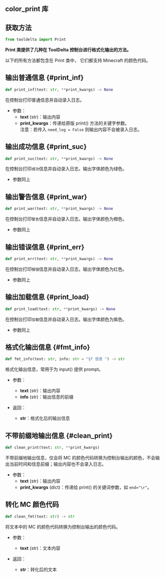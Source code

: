 ## color_print 库

## 获取方法
```python
from tooldelta import Print
```

**Print 类提供了几种在 ToolDelta 控制台进行格式化输出的方法。**

以下的所有方法都包含在 Print 类中， 它们都支持 Minecraft 的颜色代码。


## 输出普通信息 {#print_inf}
```python
def print_inf(text: str, **print_kwargs) -> None
```
在控制台打印普通信息并自动录入日志。

- 参数：
    - **text** (str)：输出内容
    - **print_kwargs**：传递给原版 print() 方法的关键字参数。  
    注意：若传入 `need_log = False` 则输出内容不会被录入日志。

## 输出成功信息 {#print_suc}
```python
def print_suc(text: str, **print_kwargs) -> None
```
在控制台打印`成功`信息并自动录入日志。输出字体颜色为绿色。

- 参数同上

## 输出警告信息 {#print_war}
```python
def print_war(text: str, **print_kwargs) -> None
```
在控制台打印`警告`信息并自动录入日志。输出字体颜色为橙色。

- 参数同上

## 输出错误信息 {#print_err}
```python
def print_err(text: str, **print_kwargs) -> None
```
在控制台打印`报错`信息并自动录入日志。输出字体颜色为红色。

- 参数同上

## 输出加载信息 {#print_load}
```python
def print_load(text: str, **print_kwargs) -> None
```
在控制台打印`加载`信息并自动录入日志。输出字体颜色为紫色。

- 参数同上

## 格式化输出信息 {#fmt_info}
```python
def fmt_info(text: str, info: str = "§f 信息 ") -> str
```
格式化输出信息，常用于为 input() 提供 prompt。

- 参数：
    - **text** (str)：输出内容
    - **info** (str)：输出信息的前缀

- 返回：
    - **str**：格式化后的输出信息

## 不带前缀地输出信息 {#clean_print}
```python
def clean_print(text: str, **print_kwargs)
```
不带前缀地输出信息，仅会将 MC 的颜色代码转换为控制台输出的颜色，不会输出当前时间和信息前缀；输出内容也不会录入日志。

- 参数：
    - **text** (str)：输出内容
    - **print_kwargs** (dict)：传递给 print() 的关键词参数，如 `end="\r"`。

## 转化 MC 颜色代码
```python
def clean_fmt(text: str) -> str
```
将文本中的 MC 的颜色代码转换为控制台输出的颜色代码。

- 参数：
    - **text** (str)：文本内容

- 返回：
    - **str**：转化后的文本
